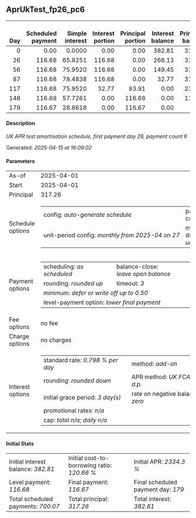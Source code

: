 <h2>AprUkTest_fp26_pc6</h2><table><thead style="vertical-align: bottom;"><th style="text-align: right;">Day</th><th style="text-align: right;">Scheduled payment</th><th style="text-align: right;">Simple interest</th><th style="text-align: right;">Interest portion</th><th style="text-align: right;">Principal portion</th><th style="text-align: right;">Interest balance</th><th style="text-align: right;">Principal balance</th><th style="text-align: right;">Total simple interest</th><th style="text-align: right;">Total interest</th><th style="text-align: right;">Total principal</th></thead><tr style="text-align: right;"><td class="ci00">0</td><td class="ci01" style="white-space: nowrap;">0.00</td><td class="ci02">0.0000</td><td class="ci03">0.00</td><td class="ci04">0.00</td><td class="ci05">382.81</td><td class="ci06">317.26</td><td class="ci07">0.0000</td><td class="ci08">0.00</td><td class="ci09">0.00</td></tr><tr style="text-align: right;"><td class="ci00">26</td><td class="ci01" style="white-space: nowrap;">116.68</td><td class="ci02">65.8251</td><td class="ci03">116.68</td><td class="ci04">0.00</td><td class="ci05">266.13</td><td class="ci06">317.26</td><td class="ci07">65.8251</td><td class="ci08">116.68</td><td class="ci09">0.00</td></tr><tr style="text-align: right;"><td class="ci00">56</td><td class="ci01" style="white-space: nowrap;">116.68</td><td class="ci02">75.9520</td><td class="ci03">116.68</td><td class="ci04">0.00</td><td class="ci05">149.45</td><td class="ci06">317.26</td><td class="ci07">141.7771</td><td class="ci08">233.36</td><td class="ci09">0.00</td></tr><tr style="text-align: right;"><td class="ci00">87</td><td class="ci01" style="white-space: nowrap;">116.68</td><td class="ci02">78.4838</td><td class="ci03">116.68</td><td class="ci04">0.00</td><td class="ci05">32.77</td><td class="ci06">317.26</td><td class="ci07">220.2609</td><td class="ci08">350.04</td><td class="ci09">0.00</td></tr><tr style="text-align: right;"><td class="ci00">117</td><td class="ci01" style="white-space: nowrap;">116.68</td><td class="ci02">75.9520</td><td class="ci03">32.77</td><td class="ci04">83.91</td><td class="ci05">0.00</td><td class="ci06">233.35</td><td class="ci07">296.2130</td><td class="ci08">382.81</td><td class="ci09">83.91</td></tr><tr style="text-align: right;"><td class="ci00">148</td><td class="ci01" style="white-space: nowrap;">116.68</td><td class="ci02">57.7261</td><td class="ci03">0.00</td><td class="ci04">116.68</td><td class="ci05">0.00</td><td class="ci06">116.67</td><td class="ci07">353.9391</td><td class="ci08">382.81</td><td class="ci09">200.59</td></tr><tr style="text-align: right;"><td class="ci00">179</td><td class="ci01" style="white-space: nowrap;">116.67</td><td class="ci02">28.8618</td><td class="ci03">0.00</td><td class="ci04">116.67</td><td class="ci05">0.00</td><td class="ci06">0.00</td><td class="ci07">382.8009</td><td class="ci08">382.81</td><td class="ci09">317.26</td></tr></table><p><h4>Description</h4><i>UK APR test amortisation schedule, first payment day 26, payment count 6</i></p><p>Generated: <i>2025-04-15 at 16:09:02</i></p><h4>Parameters</h4><table><tr><td>As-of</td><td>2025-04-01</td></tr><tr><td>Start</td><td>2025-04-01</td></tr><tr><td>Principal</td><td>317.26</td></tr><tr><td>Schedule options</td><td><table><tr><td>config: <i>auto-generate schedule</i></td><td>payment count: <i>6</i></td></tr><tr><td style="white-space: nowrap;">unit-period config: <i>monthly from 2025-04 on 27</i></td><td>max duration: <i>unlimited</i></td></tr></table></td></tr><tr><td>Payment options</td><td><table><tr><td>scheduling: <i>as scheduled</i></td><td>balance-close: <i>leave&nbsp;open&nbsp;balance</i></td></tr><tr><td>rounding: <i>rounded up</i></td><td>timeout: <i>3</i></td></tr><tr><td colspan='2'>minimum: <i>defer&nbsp;or&nbsp;write&nbsp;off&nbsp;up&nbsp;to&nbsp;0.50</i></td></tr><tr><td colspan='2'>level-payment option: <i>lower&nbsp;final&nbsp;payment</i></td></tr></table></td></tr><tr><td>Fee options</td><td>no fee</td></tr><tr><td>Charge options</td><td>no charges</td></tr><tr><td>Interest options</td><td><table><tr><td>standard rate: <i>0.798 % per day</i></td><td>method: <i>add-on</i></td></tr><tr><td>rounding: <i>rounded down</i></td><td>APR method: <i>UK FCA to 1 d.p.</i></td></tr><tr><td>initial grace period: <i>3 day(s)</i></td><td>rate on negative balance: <i>zero</i></td></tr><tr><td colspan="2">promotional rates: <i><i>n/a</i></i></td></tr><tr><td colspan="2">cap: <i>total <i>n/a</i>; daily <i>n/a</i></td></tr></table></td></tr></table><h4>Initial Stats</h4><table><tr><td>Initial interest balance: <i>382.81</i></td><td>Initial cost-to-borrowing ratio: <i>120.66 %</i></td><td>Initial APR: <i>2334.3 %</i></td></tr><tr><td>Level payment: <i>116.68</i></td><td>Final payment: <i>116.67</i></td><td>Final scheduled payment day: <i>179</i></td></tr><tr><td>Total scheduled payments: <i>700.07</i></td><td>Total principal: <i>317.26</i></td><td>Total interest: <i>382.81</i></td></tr></table>